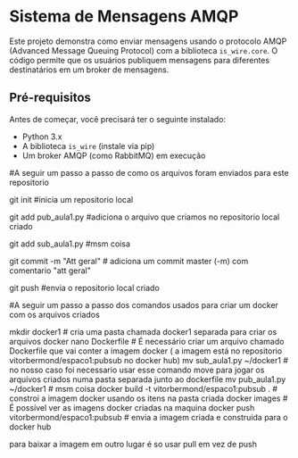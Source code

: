 # Sistema de Mensagens AMQP

Este projeto demonstra como enviar mensagens usando o protocolo AMQP (Advanced Message Queuing Protocol) com a biblioteca `is_wire.core`. 
O código permite que os usuários publiquem mensagens para diferentes destinatários em um broker de mensagens.

## Pré-requisitos

Antes de começar, você precisará ter o seguinte instalado:

- Python 3.x
- A biblioteca `is_wire` (instale via pip)
- Um broker AMQP (como RabbitMQ) em execução


#A seguir um passo a passo de como os arquivos foram enviados para este repositorio

git init #inicia um repositorio local

git add pub_aula1.py #adiciona o arquivo que criamos no repositorio local criado

git add sub_aula1.py #msm coisa

git commit -m "Att geral" # adiciona um commit master (-m) com comentario "att geral"

git push #envia o repositorio local criado


#A seguir um passo a passo dos comandos usados para criar um docker com os arquivos criados

mkdir docker1 # cria uma pasta chamada docker1 separada para criar os arquivos docker
nano Dockerfile # É necessário criar um arquivo chamado Dockerfile que vai conter a imagem docker ( a imagem está no repositorio vitorbermond/espaco1:pubsub no docker hub)
mv sub_aula1.py ~/docker1 # no nosso caso foi necessario usar esse comando move para jogar os arquivos criados numa pasta separada junto ao dockerfile
mv pub_aula1.py ~/docker1 # msm coisa
docker build -t vitorbermond/espaco1:pubsub . # constroi a imagem docker usando os itens na pasta criada
docker images # É possível ver as imagens docker criadas na maquina
docker push vitorbermond/espaco1:pubsub # envia a imagem criada e construida para o docker hub

para baixar a imagem em outro lugar é so usar pull em vez de push







